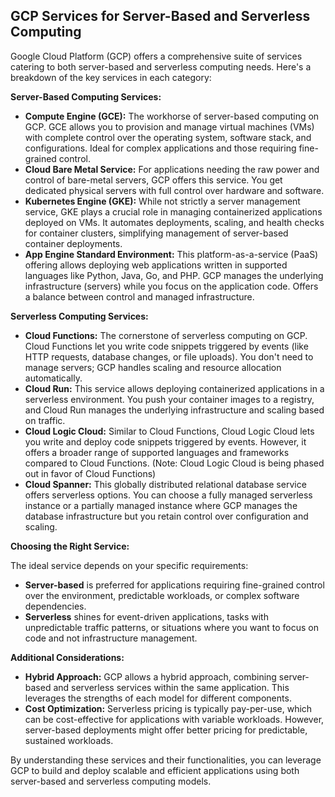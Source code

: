 ##  GCP Services for Server-Based and Serverless Computing

Google Cloud Platform (GCP) offers a comprehensive suite of services catering to both server-based and serverless computing needs. Here's a breakdown of the key services in each category:

**Server-Based Computing Services:**

* **Compute Engine (GCE):** The workhorse of server-based computing on GCP. GCE allows you to provision and manage virtual machines (VMs) with complete control over the operating system, software stack, and configurations. Ideal for complex applications and those requiring fine-grained control.
* **Cloud Bare Metal Service:**  For applications needing the raw power and control of bare-metal servers, GCP offers this service. You get dedicated physical servers with full control over hardware and software.
* **Kubernetes Engine (GKE):**  While not strictly a server management service, GKE plays a crucial role in managing containerized applications deployed on VMs. It automates deployments, scaling, and health checks for container clusters, simplifying management of server-based container deployments.
* **App Engine Standard Environment:**  This platform-as-a-service (PaaS) offering allows deploying web applications written in supported languages like Python, Java, Go, and PHP. GCP manages the underlying infrastructure (servers) while you focus on the application code. Offers a balance between control and managed infrastructure.

**Serverless Computing Services:**

* **Cloud Functions:**  The cornerstone of serverless computing on GCP. Cloud Functions let you write code snippets triggered by events (like HTTP requests, database changes, or file uploads). You don't need to manage servers; GCP handles scaling and resource allocation automatically.
* **Cloud Run:**  This service allows deploying containerized applications in a serverless environment. You push your container images to a registry, and Cloud Run manages the underlying infrastructure and scaling based on traffic.
* **Cloud Logic Cloud:**  Similar to Cloud Functions, Cloud Logic Cloud lets you write and deploy code snippets triggered by events. However, it offers a broader range of supported languages and frameworks compared to Cloud Functions.  (Note: Cloud Logic Cloud is being phased out in favor of Cloud Functions)
* **Cloud Spanner:**  This globally distributed relational database service offers serverless options. You can choose a fully managed serverless instance or a partially managed instance where GCP manages the database infrastructure but you retain control over configuration and scaling.

**Choosing the Right Service:**

The ideal service depends on your specific requirements:

* **Server-based** is preferred for applications requiring fine-grained control over the environment, predictable workloads, or complex software dependencies.
* **Serverless** shines for event-driven applications, tasks with unpredictable traffic patterns, or situations where you want to focus on code and not infrastructure management.

**Additional Considerations:**

* **Hybrid Approach:** GCP allows a hybrid approach, combining server-based and serverless services within the same application. This leverages the strengths of each model for different components.
* **Cost Optimization:** Serverless pricing is typically pay-per-use, which can be cost-effective for applications with variable workloads. However, server-based deployments might offer better pricing for predictable, sustained workloads.

By understanding these services and their functionalities, you can leverage GCP to build and deploy scalable and efficient applications using both server-based and serverless computing models.
